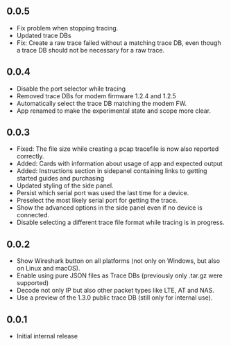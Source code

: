 ## 0.0.5
- Fix problem when stopping tracing.
- Updated trace DBs
- Fix: Create a raw trace failed without a matching trace DB,
  even though a trace DB should not be necessary for a raw trace.

## 0.0.4
- Disable the port selector while tracing
- Removed trace DBs for modem firmware 1.2.4 and 1.2.5
- Automatically select the trace DB matching the modem FW.
- App renamed to make the experimental state and scope more clear.

## 0.0.3
- Fixed: The file size while creating a pcap tracefile is now also reported
  correctly.
- Added: Cards with information about usage of app and expected output
- Added: Instructions section in sidepanel containing links to getting
  started guides and purchasing
- Updated styling of the side panel.
- Persist which serial port was used the last time for a device.
- Preselect the most likely serial port for getting the trace.
- Show the advanced options in the side panel even if no device is connected.
- Disable selecting a different trace file format while tracing is in progress.

## 0.0.2
- Show Wireshark button on all platforms (not only on Windows, but also
  on Linux and macOS).
- Enable using pure JSON files as Trace DBs (previously only .tar.gz were supported)
- Decode not only IP but also other packet types like LTE, AT and NAS.
- Use a preview of the 1.3.0 public trace DB (still only for internal use).

## 0.0.1
- Initial internal release
